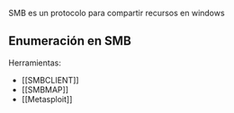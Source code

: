 SMB es un protocolo para compartir recursos en windows

## Enumeración en SMB

Herramientas:
- [[SMBCLIENT]]
- [[SMBMAP]]
- [[Metasploit]]

